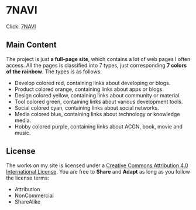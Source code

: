 # 7NAVI
Click: [7NAVI](http://7brant.me/7navi/)
## Main Content
The project is just **a full-page site**, which contains a lot of web pages I often access.
All the pages is classified into 7 types, just corresponding **7 colors of the rainbow**.
The types is as follows: 
- Develop colored red, containing links about developing or blogs.
- Product colored orange, containing links about apps or blogs.
- Design colored yellow, containing links about community or material.
- Tool colored green, containing links about various development tools.
- Social colored cyan, containing links about social networks.
- Media colored blue, containing links about technology or knowledge media.
- Hobby colored purple, containing links about ACGN, book, movie and music.

## License
The works on my site is licensed under a [Creative Commons Attribution 4.0 International License](http://creativecommons.org/licenses/by-nc-sa/4.0/).
You are free to **Share** and **Adapt** as long as you follow the license terms:
- Attribution
- NonCommercial
- ShareAlike
